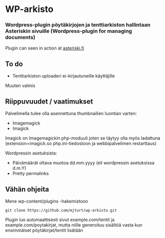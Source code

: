 # WP-arkisto
### Wordpress-plugin pöytäkirjojen ja tenttiarkiston hallintaan Asteriskin sivuille (Wordpress-plugin for managing documents)

Plugin can seen in action at [asteriski.fi](http://asteriski.fi)

To do
-----------
* Tenttiarkiston uploaderi ei-kirjautuneille käyttäjille

Muuten valmis

Riippuvuudet / vaatimukset
-----------
Palvelimella tulee olla asennettuna thumbnailien luontian varten:
* Imagemagick
* Imagick

Imagick on Imagemagickin php-moduuli joten se täytyy olla myös ladattuna (extension=imagick.so php.ini-tiedostoon ja webbipalvelimen restarttaus)

Wordpressin asetuksista:
* Päivämäärät oltava muotoa dd.mm.yyyy (eli wordpressin asetuksissa d.m.Y)
* Pretty permalinks

Vähän ohjeita
-----------
Mene wp-content/plugins -hakemistoon
```
git clone https://github.com/mjturt/wp-arkisto.git
```
Plugin luo automaattisesti sivut example.com/tentit ja example.com/poytakirjat, mutta niille generoituu sisältöä vasta kun ensimmäiset pöytäkirjat/tentit lisätään
